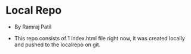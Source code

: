 # Local Repo

* By Ramraj Patil

* This repo consists of 1 index.html file right now, it was created locally and pushed to the localrepo on git.